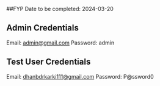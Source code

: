 ##FYP
Date to be completed: 2024-03-20

## Admin Credentials
Email: admin@gmail.com
Password: admin

## Test User Credentials
Email: dhanbdrkarki111@gmail.com
Password: P@ssword0